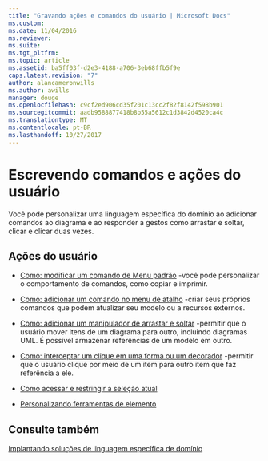 ```yaml
---
title: "Gravando ações e comandos do usuário | Microsoft Docs"
ms.custom: 
ms.date: 11/04/2016
ms.reviewer: 
ms.suite: 
ms.tgt_pltfrm: 
ms.topic: article
ms.assetid: ba5ff03f-d2e3-4188-a706-3eb68ffb5f9e
caps.latest.revision: "7"
author: alancameronwills
ms.author: awills
manager: douge
ms.openlocfilehash: c9cf2ed906cd35f201c13cc2f82f8142f598b901
ms.sourcegitcommit: aadb9588877418b8b55a5612c1d3842d4520ca4c
ms.translationtype: MT
ms.contentlocale: pt-BR
ms.lasthandoff: 10/27/2017
---
```

# <a name="writing-user-commands-and-actions"></a>Escrevendo comandos e ações do usuário
Você pode personalizar uma linguagem específica do domínio ao adicionar comandos ao diagrama e ao responder a gestos como arrastar e soltar, clicar e clicar duas vezes.  
  
## <a name="user-actions"></a>Ações do usuário  
  
-   [Como: modificar um comando de Menu padrão](../modeling/how-to-modify-a-standard-menu-command-in-a-domain-specific-language.md) -você pode personalizar o comportamento de comandos, como copiar e imprimir.  
  
-   [Como: adicionar um comando no menu de atalho](../modeling/how-to-add-a-command-to-the-shortcut-menu.md) -criar seus próprios comandos que podem atualizar seu modelo ou a recursos externos.  
  
-   [Como: adicionar um manipulador de arrastar e soltar](../modeling/how-to-add-a-drag-and-drop-handler.md) -permitir que o usuário mover itens de um diagrama para outro, incluindo diagramas UML. É possível armazenar referências de um modelo em outro.  
  
-   [Como: interceptar um clique em uma forma ou um decorador](../modeling/how-to-intercept-a-click-on-a-shape-or-decorator.md) -permitir que o usuário clique por meio de um item para outro item que faz referência a ele.  
  
-   [Como acessar e restringir a seleção atual](../modeling/how-to-access-and-constrain-the-current-selection.md)  
  
-   [Personalizando ferramentas de elemento](../modeling/customizing-element-tools.md)  
  
## <a name="see-also"></a>Consulte também  
 [Implantando soluções de linguagem específica de domínio](../modeling/deploying-domain-specific-language-solutions.md)
